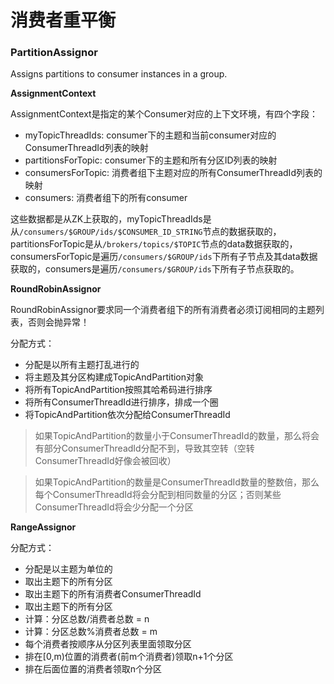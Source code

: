 # 消费者重平衡


### PartitionAssignor

Assigns partitions to consumer instances in a group.

**AssignmentContext**

AssignmentContext是指定的某个Consumer对应的上下文环境，有四个字段：

- myTopicThreadIds: consumer下的主题和当前consumer对应的ConsumerThreadId列表的映射
- partitionsForTopic: consumer下的主题和所有分区ID列表的映射
- consumersForTopic: 消费者组下主题对应的所有ConsumerThreadId列表的映射
- consumers: 消费者组下的所有consumer

这些数据都是从ZK上获取的，myTopicThreadIds是从`/consumers/$GROUP/ids/$CONSUMER_ID_STRING`节点的数据获取的，partitionsForTopic是从`/brokers/topics/$TOPIC`节点的data数据获取的，consumersForTopic是遍历`/consumers/$GROUP/ids`下所有子节点及其data数据获取的，consumers是遍历`/consumers/$GROUP/ids`下所有子节点获取的。

**RoundRobinAssignor**

RoundRobinAssignor要求同一个消费者组下的所有消费者必须订阅相同的主题列表，否则会抛异常！

分配方式：

- 分配是以所有主题打乱进行的
- 将主题及其分区构建成TopicAndPartition对象
- 将所有TopicAndPartition按照其哈希码进行排序
- 将所有ConsumerThreadId进行排序，排成一个圈
- 将TopicAndPartition依次分配给ConsumerThreadId

> 如果TopicAndPartition的数量小于ConsumerThreadId的数量，那么将会有部分ConsumerThreadId分配不到，导致其空转（空转ConsumerThreadId好像会被回收）

> 如果TopicAndPartition的数量是ConsumerThreadId数量的整数倍，那么每个ConsumerThreadId将会分配到相同数量的分区；否则某些ConsumerThreadId将会少分配一个分区

**RangeAssignor**

分配方式：

- 分配是以主题为单位的
- 取出主题下的所有分区
- 取出主题下的所有消费者ConsumerThreadId
- 取出主题下的所有分区
- 计算：分区总数/消费者总数 = n
- 计算：分区总数%消费者总数 = m
- 每个消费者按顺序从分区列表里面领取分区
- 排在[0,m)位置的消费者(前m个消费者)领取n+1个分区
- 排在后面位置的消费者领取n个分区

